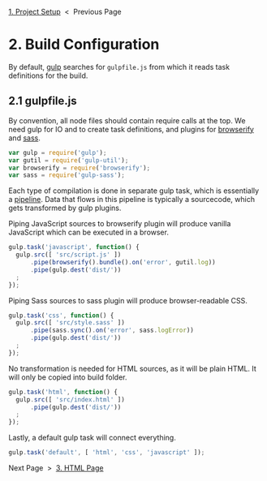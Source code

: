 [1. Project Setup][setup] &nbsp;&lt;&nbsp; Previous Page

[setup]: 1_setup.sh.md

# 2. Build Configuration

By default, [gulp][gulp] searches for `gulpfile.js` from which it reads task
definitions for the build.

[gulp]: https://github.com/gulpjs/gulp

## 2.1 gulpfile.js

By convention, all node files should contain require calls at the top. We need
gulp for IO and to create task definitions, and plugins for
[browserify][browserify] and [sass][sass].

[browserify]: https://github.com/substack/node-browserify
[sass]: https://github.com/sass/sass

```js
var gulp = require('gulp');
var gutil = require('gulp-util');
var browserify = require('browserify');
var sass = require('gulp-sass');
```

Each type of compilation is done in separate gulp task, which is essentially
a [pipeline][pipeline]. Data that flows in this pipeline is typically a
sourcecode, which gets transformed by gulp plugins.

[pipeline]: https://en.wikipedia.org/wiki/Pipeline_(software)

Piping JavaScript sources to browserify plugin will produce vanilla JavaScript
which can be executed in a browser.

```js
gulp.task('javascript', function() {
  gulp.src([ 'src/script.js' ])
      .pipe(browserify().bundle().on('error', gutil.log))
      .pipe(gulp.dest('dist/'))
  ;
});
```

Piping Sass sources to sass plugin will produce browser-readable CSS.

```js
gulp.task('css', function() {
  gulp.src([ 'src/style.sass' ])
      .pipe(sass.sync().on('error', sass.logError))
      .pipe(gulp.dest('dist/'))
  ;
});
```

No transformation is needed for HTML sources, as it will be plain HTML. It will
only be copied into build folder.

```js
gulp.task('html', function() {
  gulp.src([ 'src/index.html' ])
      .pipe(gulp.dest('dist/'))
  ;
});
```

Lastly, a default gulp task will connect everything.

```js
gulp.task('default', [ 'html', 'css', 'javascript' ]);
```

Next Page &nbsp;&gt;&nbsp; [3. HTML Page][html-page]

[html-page]: 3_index.html.md

